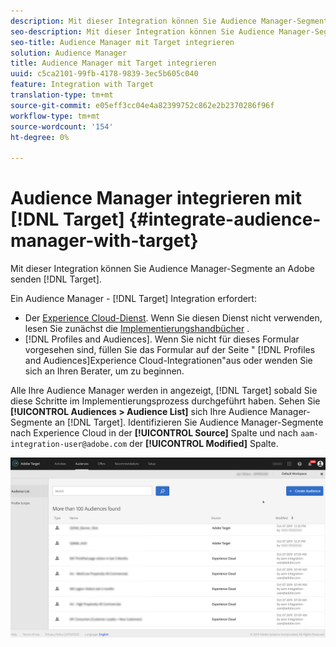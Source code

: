 ```yaml
---
description: Mit dieser Integration können Sie Audience Manager-Segmente an Target senden.
seo-description: Mit dieser Integration können Sie Audience Manager-Segmente an Target senden.
seo-title: Audience Manager mit Target integrieren
solution: Audience Manager
title: Audience Manager mit Target integrieren
uuid: c5ca2101-99fb-4178-9839-3ec5b605c040
feature: Integration with Target
translation-type: tm+mt
source-git-commit: e05eff3cc04e4a82399752c862e2b2370286f96f
workflow-type: tm+mt
source-wordcount: '154'
ht-degree: 0%

---
```



# Audience Manager integrieren mit [!DNL Target] {#integrate-audience-manager-with-target}

Mit dieser Integration können Sie Audience Manager-Segmente an Adobe senden [!DNL Target].

Ein Audience Manager - [!DNL Target] Integration erfordert:

* Der [Experience Cloud-Dienst](https://docs.adobe.com/content/help/en/id-service/using/home.html). Wenn Sie diesen Dienst nicht verwenden, lesen Sie zunächst die [Implementierungshandbücher](https://docs.adobe.com/content/help/en/id-service/using/implementation/implementation-guides.html) .
* [!DNL Profiles and Audiences]. Wenn Sie nicht für dieses Formular vorgesehen sind, füllen Sie das Formular auf der Seite &quot; [!DNL Profiles and Audiences]Experience Cloud-Integrationen&quot;aus [](https://adobe.allegiancetech.com/cgi-bin/qwebcorporate.dll?idx=X8SVES) oder wenden Sie sich an Ihren Berater, um zu beginnen.

Alle Ihre Audience Manager werden in angezeigt, [!DNL Target] sobald Sie diese Schritte im Implementierungsprozess durchgeführt haben. Sehen Sie **[!UICONTROL Audiences > Audience List]** sich Ihre Audience Manager-Segmente an [!DNL Target]. Identifizieren Sie Audience Manager-Segmente nach Experience Cloud in der **[!UICONTROL Source]** Spalte und nach `aam-integration-user@adobe.com` der **[!UICONTROL Modified]** Spalte.

![](../assets/target.png)